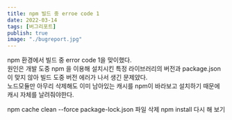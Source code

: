 ```yaml
---
title: npm 빌드 중 erroe code 1
date: 2022-03-14
tags: [버그리포트]
publish: true
image: "./bugreport.jpg"
---
```


npm 환경에서 빌드 중 error code 1을 맞이했다.  
원인은 개발 도중 npm 을 이용해 설치시킨 특정 라이브러리의 버전과 package.json이 맞지 않아 빌드 도중 버전 에러가 나서 생긴 문제얐다.  
노드모듈만 아무리 삭제해도 이미 남아있는 캐시를 npm이 바라보고 설치하기 때문에 캐시 자체를 날려줘야한다.

npm cache clean --force
package-lock.json 파일 삭제
npm install 다시 해 보기
